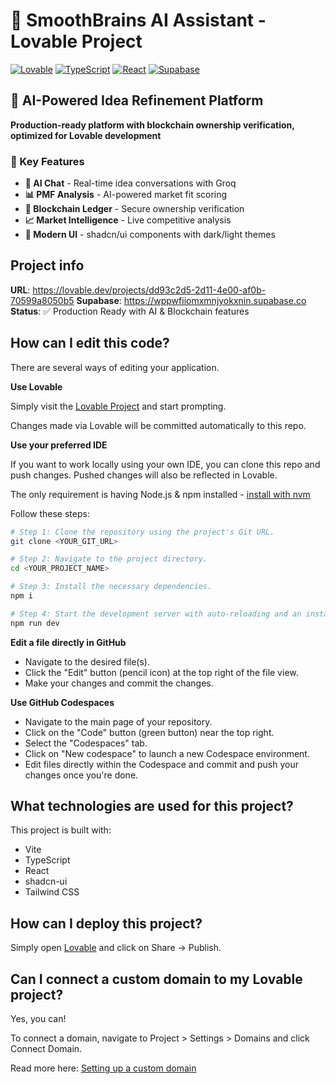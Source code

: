 # 🧠 SmoothBrains AI Assistant - Lovable Project

[![Lovable](https://img.shields.io/badge/Built%20with-Lovable-ff69b4.svg)](https://lovable.dev)
[![TypeScript](https://img.shields.io/badge/TypeScript-007ACC?logo=typescript&logoColor=white)](https://www.typescriptlang.org/)
[![React](https://img.shields.io/badge/React-20232A?logo=react&logoColor=61DAFB)](https://reactjs.org/)
[![Supabase](https://img.shields.io/badge/Supabase-3ECF8E?logo=supabase&logoColor=white)](https://supabase.com)

## 🚀 **AI-Powered Idea Refinement Platform**

**Production-ready platform with blockchain ownership verification, optimized for Lovable development**

### **🎯 Key Features**
- **🤖 AI Chat** - Real-time idea conversations with Groq
- **📊 PMF Analysis** - AI-powered market fit scoring
- **🔐 Blockchain Ledger** - Secure ownership verification
- **📈 Market Intelligence** - Live competitive analysis
- **🎨 Modern UI** - shadcn/ui components with dark/light themes

## Project info

**URL**: https://lovable.dev/projects/dd93c2d5-2d11-4e00-af0b-70599a8050b5
**Supabase**: https://wppwfiiomxmnjyokxnin.supabase.co
**Status**: ✅ Production Ready with AI & Blockchain features

## How can I edit this code?

There are several ways of editing your application.

**Use Lovable**

Simply visit the [Lovable Project](https://lovable.dev/projects/dd93c2d5-2d11-4e00-af0b-70599a8050b5) and start prompting.

Changes made via Lovable will be committed automatically to this repo.

**Use your preferred IDE**

If you want to work locally using your own IDE, you can clone this repo and push changes. Pushed changes will also be reflected in Lovable.

The only requirement is having Node.js & npm installed - [install with nvm](https://github.com/nvm-sh/nvm#installing-and-updating)

Follow these steps:

```sh
# Step 1: Clone the repository using the project's Git URL.
git clone <YOUR_GIT_URL>

# Step 2: Navigate to the project directory.
cd <YOUR_PROJECT_NAME>

# Step 3: Install the necessary dependencies.
npm i

# Step 4: Start the development server with auto-reloading and an instant preview.
npm run dev
```

**Edit a file directly in GitHub**

- Navigate to the desired file(s).
- Click the "Edit" button (pencil icon) at the top right of the file view.
- Make your changes and commit the changes.

**Use GitHub Codespaces**

- Navigate to the main page of your repository.
- Click on the "Code" button (green button) near the top right.
- Select the "Codespaces" tab.
- Click on "New codespace" to launch a new Codespace environment.
- Edit files directly within the Codespace and commit and push your changes once you're done.

## What technologies are used for this project?

This project is built with:

- Vite
- TypeScript
- React
- shadcn-ui
- Tailwind CSS

## How can I deploy this project?

Simply open [Lovable](https://lovable.dev/projects/dd93c2d5-2d11-4e00-af0b-70599a8050b5) and click on Share -> Publish.

## Can I connect a custom domain to my Lovable project?

Yes, you can!

To connect a domain, navigate to Project > Settings > Domains and click Connect Domain.

Read more here: [Setting up a custom domain](https://docs.lovable.dev/features/custom-domain#custom-domain)
